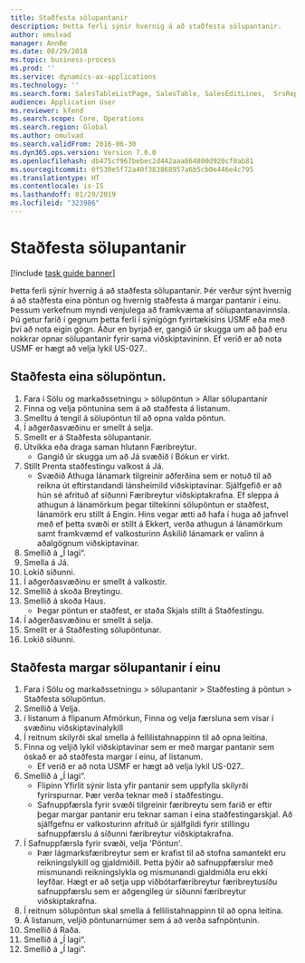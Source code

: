 ```yaml
---
title: Staðfesta sölupantanir
description: Þetta ferli sýnir hvernig á að staðfesta sölupantanir.
author: omulvad
manager: AnnBe
ms.date: 08/29/2018
ms.topic: business-process
ms.prod: ''
ms.service: dynamics-ax-applications
ms.technology: ''
ms.search.form: SalesTableListPage, SalesTable, SalesEditLines,  SrsReportViewerForm, CustConfirmJournal, SysQueryForm, SysQueryFieldLookUp, SysLookup, SalesParmIdLookup
audience: Application User
ms.reviewer: kfend
ms.search.scope: Core, Operations
ms.search.region: Global
ms.author: omulvad
ms.search.validFrom: 2016-06-30
ms.dyn365.ops.version: Version 7.0.0
ms.openlocfilehash: db475cf967bebec2d442aaa864800d920cf0ab81
ms.sourcegitcommit: 0f530e5f72a40f383868957a6b5cb0e446e4c795
ms.translationtype: HT
ms.contentlocale: is-IS
ms.lasthandoff: 01/29/2019
ms.locfileid: "323986"
---
```

# <a name="confirm-sales-orders"></a>Staðfesta sölupantanir

[!include [task guide banner](../../includes/task-guide-banner.md)]

Þetta ferli sýnir hvernig á að staðfesta sölupantanir. Þér verður sýnt hvernig á að staðfesta eina pöntun og hvernig staðfesta á margar pantanir í einu. Þessum verkefnum myndi venjulega að framkvæma af sölupantanavinnsla. Þú getur farið í gegnum þetta ferli í sýnigögn fyrirtækisins USMF eða með því að nota eigin gögn. Áður en byrjað er, gangið úr skugga um að það eru nokkrar opnar sölupantanir fyrir sama viðskiptavininn. Ef verið er að nota USMF er hægt að velja lykil US-027..


## <a name="confirm-a-single-sales-order"></a>Staðfesta eina sölupöntun.
1. Fara í Sölu og markaðssetningu > sölupöntun > Allar sölupantanir
2. Finna og velja pöntunina sem á að staðfesta á listanum.
3. Smelltu á tengil á sölupöntun til að opna valda pöntun.
4. Í aðgerðasvæðinu er smellt á selja.
5. Smellt er á Staðfesta sölupantanir.
6. Útvíkka eða draga saman hlutann Færibreytur.
    * Gangið úr skugga um að Já svæðið í Bókun er virkt.  
7. Stillt Prenta staðfestingu valkost á Já.
    * Svæðið Athuga lánamark tilgreinir aðferðina sem er notuð til að reikna út eftirstandandi lánsheimild viðskiptavinar. Sjálfgefið er að hún sé afrituð af síðunni Færibreytur viðskiptakrafna. Ef sleppa á athugun á lánamörkum þegar tiltekinni sölupöntun er staðfest, lánamörk eru stillt á Engin. Hins vegar ætti að hafa í huga að jafnvel með ef þetta svæði er stillt á Ekkert, verða athugun á lánamörkum samt framkvæmd ef valkosturinn Áskilið lánamark er valinn á aðalgögnum viðskiptavinar.  
8. Smellið á „Í lagi“.
9. Smella á Já.
10. Lokið síðunni.
11. Í aðgerðasvæðinu er smellt á valkostir.
12. Smellið á skoða Breytingu.
13. Smellið á skoða Haus.
    * Þegar pöntun er staðfest, er staða Skjals stillt á Staðfestingu.  
14. Í aðgerðasvæðinu er smellt á selja.
15. Smellt er á Staðfesting sölupöntunar.
16. Lokið síðunni.

## <a name="confirm-multiple-sales-orders-at-once"></a>Staðfesta margar sölupantanir í einu
1. Fara í Sölu og markaðssetningu > sölupantanir > Staðfesting á pöntun > Staðfesta sölupöntun.
2. Smellið á Velja.
3. í listanum á flipanum Afmörkun, Finna og velja færsluna sem vísar í svæðinu viðskiptavinalykill
4. Í reitnum skilyrði skal smella á fellilistahnappinn til að opna leitina.
5. Finna og veljið lykil viðskiptavinar sem er með margar pantanir sem óskað er að staðfesta margar í einu, af listanum.
    * Ef verið er að nota USMF er hægt að velja lykil US-027..  
6. Smellið á „Í lagi“.
    * Flipinn Yfirlit sýnir lista yfir pantanir sem uppfylla skilyrði fyrirspurnar. Þær verða teknar með í staðfestingu.  
    * Safnuppfærsla fyrir svæði tilgreinir færibreytu sem farið er eftir þegar margar pantanir eru teknar saman í eina staðfestingarskjal. Að sjálfgefnu er valkosturinn afrituð úr sjálfgildi fyrir stillingu safnuppfærslu á síðunni færibreytur viðskiptakrafna.  
7. Í Safnuppfærsla fyrir svæði, velja 'Pöntun'.
    * Þær lágmarksfæribreytur sem er krafist til að stofna samantekt eru reikningslykill og gjaldmiðill. Þetta þýðir að safnuppfærslur með mismunandi reikningslykla og mismunandi gjaldmiðla eru ekki leyfðar. Hægt er að setja upp viðbótarfæribreytur færibreytusíðu safnuppfærslu sem er aðgengileg úr síðunni færibreytur viðskiptakrafna.  
8. Í reitnum sölupöntun skal smella á fellilistahnappinn til að opna leitina.
9. Á listanum, veljið pöntunarnúmer sem á að verða safnpöntunin.
10. Smellið á Raða.
11. Smellið á „Í lagi“.
12. Smellið á „Í lagi“.

